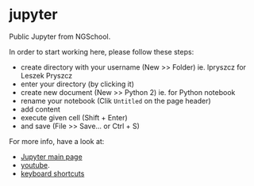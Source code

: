 # jupyter
Public Jupyter from NGSchool. 

In order to start working here, please follow these steps: 
- create directory with your username (New >> Folder) ie. lpryszcz for Leszek Pryszcz
- enter your directory (by clicking it)
- create new document (New >> Python 2) ie. for Python notebook
- rename your notebook (Clik `Untitled` on the page header)
- add content
- execute given cell (Shift + Enter)
- and save (File >> Save... or Ctrl + S)

For more info, have a look at:
- [Jupyter main page](http://jupyter.org/)
- [youtube](https://www.youtube.com/watch?v=qb7FT68tcA8).
- [keyboard shortcuts](https://sowingseasons.com/blog/reference/2016/01/jupyter-keyboard-shortcuts/23298516)